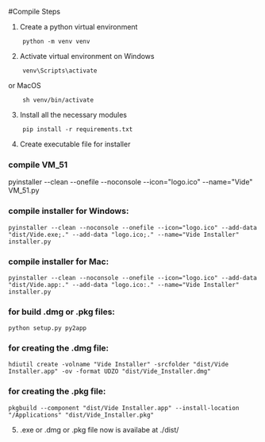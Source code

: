 #Compile Steps
1. Create a python virtual environment
```
    python -m venv venv
```    

2.  Activate virtual environment on Windows 
```
    venv\Scripts\activate
```
or MacOS
```
    sh venv/bin/activate
```

3. Install all the necessary modules 
```
    pip install -r requirements.txt
```   

4. Create executable file for installer

### compile VM_51 
pyinstaller --clean --onefile --noconsole --icon="logo.ico" --name="Vide" VM_51.py

### compile installer for Windows:
```
pyinstaller --clean --noconsole --onefile --icon="logo.ico" --add-data "dist/Vide.exe;." --add-data "logo.ico;." --name="Vide Installer" installer.py
```

### compile installer for Mac:
```
pyinstaller --clean --noconsole --onefile --icon="logo.ico" --add-data "dist/Vide.app:." --add-data "logo.ico:." --name="Vide Installer" installer.py
```

### for build .dmg or .pkg files:
```
python setup.py py2app
```

### for creating the .dmg file:
```
hdiutil create -volname "Vide Installer" -srcfolder "dist/Vide Installer.app" -ov -format UDZO "dist/Vide_Installer.dmg"
```

### for creating the .pkg file:
```
pkgbuild --component "dist/Vide Installer.app" --install-location "/Applications" "dist/Vide_Installer.pkg"
```

5.  .exe or .dmg or .pkg file now is availabe at ./dist/

